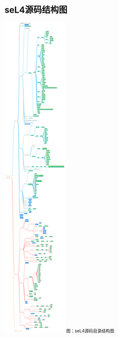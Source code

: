 <!--
    SPDX-License-Identifier: GPL-2.0-only
    Copyright 2022, tyyteam(Qingtao Liu, Yang Lei, Yang Chen)
    qtliu@mail.ustc.edu.cn, le24@mail.ustc.edu.cn, chenyangcs@mail.ustc.edu.cn
-->
# seL4源码结构图

![seL4源码目录结构图](https://raw.githubusercontent.com/GooTal/picBed/master/myPics/seL4源码目录结构图.png)
图：seL4源码目录结构图

